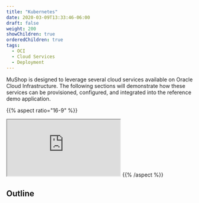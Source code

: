 ```yaml
---
title: "Kubernetes"
date: 2020-03-09T13:33:46-06:00
draft: false
weight: 200
showChildren: true
orderedChildren: true
tags:
  - OCI
  - Cloud Services
  - Deployment
---
```


MuShop is designed to leverage several cloud services available on Oracle Cloud Infrastructure. The following sections will demonstrate how these
services can be provisioned, configured, and integrated into the reference
demo application.

{{% aspect ratio="16-9" %}}
<iframe sandbox="allow-scripts allow-same-origin" src="https://mushop.ateam.cloud/services.html"></iframe>
{{% /aspect %}}

## Outline

